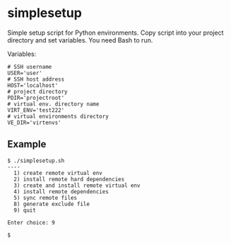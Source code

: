 # simplesetup

Simple setup script for Python environments. Copy script into your project directory and set variables. You need Bash to run.

Variables:

```
# SSH username
USER='user'
# SSH host address
HOST='localhost'
# project directory
PDIR='projectroot'
# virtual env. directory name
VIRT_ENV='test222'
# virtual environments directory
VE_DIR='virtenvs'
```
## Example
```
$ ./simplesetup.sh 
----
  1) create remote virtual env
  2) install remote hard dependencies
  3) create and install remote virtual env
  4) install remote dependencies
  5) sync remote files
  8) generate exclude file
  9) quit

Enter choice: 9

$
```
